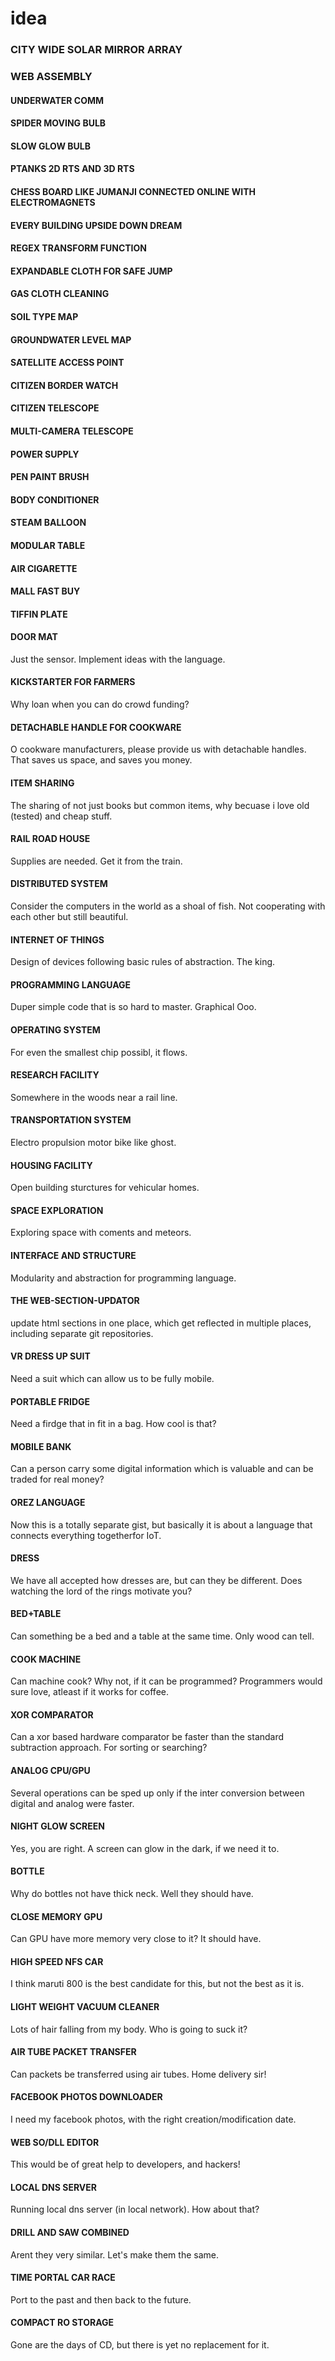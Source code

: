 # idea

### CITY WIDE SOLAR MIRROR ARRAY

### WEB ASSEMBLY

#### UNDERWATER COMM

#### SPIDER MOVING BULB

#### SLOW GLOW BULB

#### PTANKS 2D RTS AND 3D RTS

#### CHESS BOARD LIKE JUMANJI CONNECTED ONLINE WITH ELECTROMAGNETS

#### EVERY BUILDING UPSIDE DOWN DREAM

#### REGEX TRANSFORM FUNCTION

#### EXPANDABLE CLOTH FOR SAFE JUMP

#### GAS CLOTH CLEANING

#### SOIL TYPE MAP

#### GROUNDWATER LEVEL MAP

#### SATELLITE ACCESS POINT

#### CITIZEN BORDER WATCH

#### CITIZEN TELESCOPE

#### MULTI-CAMERA TELESCOPE

#### POWER SUPPLY

#### PEN PAINT BRUSH

#### BODY CONDITIONER

#### STEAM BALLOON

#### MODULAR TABLE

#### AIR CIGARETTE

#### MALL FAST BUY

#### TIFFIN PLATE

#### DOOR MAT
Just the sensor. Implement ideas with the language.

#### KICKSTARTER FOR FARMERS
Why loan when you can do crowd funding?

#### DETACHABLE HANDLE FOR COOKWARE
O cookware manufacturers, please provide us with detachable handles. That saves us space,
and saves you money.

#### ITEM SHARING
The sharing of not just books but common items, why becuase i love old (tested) and cheap stuff.

#### RAIL ROAD HOUSE
Supplies are needed. Get it from the train.

#### DISTRIBUTED SYSTEM
Consider the computers in the world as a shoal of fish. Not cooperating with each other but still beautiful.

#### INTERNET OF THINGS
Design of devices following basic rules of abstraction. The king.

#### PROGRAMMING LANGUAGE
Duper simple code that is so hard to master. Graphical Ooo.

#### OPERATING SYSTEM
For even the smallest chip possibl, it flows.

#### RESEARCH FACILITY
Somewhere in the woods near a rail line.

#### TRANSPORTATION SYSTEM
Electro propulsion motor bike like ghost.

#### HOUSING FACILITY
Open building sturctures for vehicular homes.

#### SPACE EXPLORATION
Exploring space with coments and meteors.

#### INTERFACE AND STRUCTURE
Modularity and abstraction for programming language.

#### THE WEB-SECTION-UPDATOR
update html sections in one place, which get reflected in multiple places, including separate git repositories.

#### VR DRESS UP SUIT
Need a suit which can allow us to be fully mobile.

#### PORTABLE FRIDGE
Need a firdge that in fit in a bag. How cool is that?

#### MOBILE BANK
Can a person carry some digital information which is valuable and can be traded for real money?

#### OREZ LANGUAGE
Now this is a totally separate gist, but basically it is about a language that connects everything togetherfor IoT.

#### DRESS
We have all accepted how dresses are, but can they be different. Does watching the lord of the rings motivate you?

#### BED+TABLE
Can something be a bed and a table at the same time. Only wood can tell.

#### COOK MACHINE
Can machine cook? Why not, if it can be programmed? Programmers would sure love, atleast if it works for coffee.

#### XOR COMPARATOR
Can a xor based hardware comparator be faster than the standard subtraction approach. For sorting or searching?

#### ANALOG CPU/GPU
Several operations can be sped up only if the inter conversion between digital and analog were faster.

#### NIGHT GLOW SCREEN
Yes, you are right. A screen can glow in the dark, if we need it to.

#### BOTTLE
Why do bottles not have thick neck. Well they should have.

#### CLOSE MEMORY GPU
Can GPU have more memory very close to it? It should have.

#### HIGH SPEED NFS CAR
I think maruti 800 is the best candidate for this, but not the best as it is.

#### LIGHT WEIGHT VACUUM CLEANER
Lots of hair falling from my body. Who is going to suck it?

#### AIR TUBE PACKET TRANSFER
Can packets be transferred using air tubes. Home delivery sir!

#### FACEBOOK PHOTOS DOWNLOADER
I need my facebook photos, with the right creation/modification date.

#### WEB SO/DLL EDITOR
This would be of great help to developers, and hackers!

#### LOCAL DNS SERVER
Running local dns server (in local network). How about that?

#### DRILL AND SAW COMBINED
Arent they very similar. Let's make them the same.

#### TIME PORTAL CAR RACE
Port to the past and then back to the future.

#### COMPACT RO STORAGE
Gone are the days of CD, but there is yet no replacement for it.
